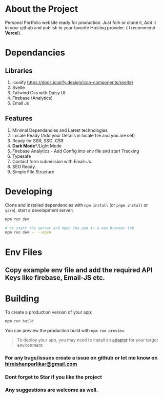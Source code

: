 # About the Project

Personal Portfolio website ready for production. Just fork or clone it, Add it in your github and publish to your favorite Hosting provider. ( I recommend **Vercel**).

# Dependancies

## Libraries
1. Iconify https://docs.iconify.design/icon-components/svelte/
2. Svelte 
3. Tailwind Css with Daisy UI
4. Firebase (Analytics)
5. Email Js

## Features
1. Minimal Dependancies and Latest technologies
2. Locale Ready (Add your Details in locale file and you are set)
3. Ready for SSR, SSG, CSR
4. **Dark Mode***/Light Mode
5. Firebase Analytics - Add Config into env file and start Tracking
6. Typesafe
7. Contact form submission with Email-Js.
8. SEO Ready.
9. Simple File Structure


# Developing
Clone and installed dependencies with `npm install` (or `pnpm install` or `yarn`), start a development server:

```bash
npm run dev

# or start the server and open the app in a new browser tab
npm run dev -- --open
```

# Env Files

## **Copy example env file and add the required API Keys like firebase, Email-JS etc.**



# Building

To create a production version of your app:

```bash
npm run build
```

You can preview the production build with `npm run preview`.

> To deploy your app, you may need to install an [adapter](https://kit.svelte.dev/docs/adapters) for your target environment.


### **For any bugs/issues create a issue on github or let me know on hireishanparlikar@gmail.com**


### Dont forget to Star if you like the project



### Any suggestions are welcome as well. 
